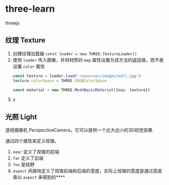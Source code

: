 # three-learn
threejs

## 纹理 Texture

1. 创建纹理加载器 `const loader = new THREE.TextureLoader()`
2. 使用 `loader` 传入图像，并将材质的 `map` 属性设置为该方法的返回值，而不是设置 `color` 属性
   ```js
   const texture = loader.load('resources/images/wall.jpg')
   texture.colorSpace = THREE.SRGBColorSpace

   const material = new THREE.MeshBasicMaterial({map: texture})
   ```
3. x

## 光照 Light

透视摄像机 PerspectiveCamera，它可以提供一个近大远小的3D视觉效果.

通过四个属性来定义视锥。
1. `near` 定义了视锥的前端
2. `far` 定义了后端
3. `fov` 是视野
4. `aspect` 间接地定义了视锥前端和后端的宽度，实际上视锥的宽度是通过高度乘以 `aspect` 来得到的****